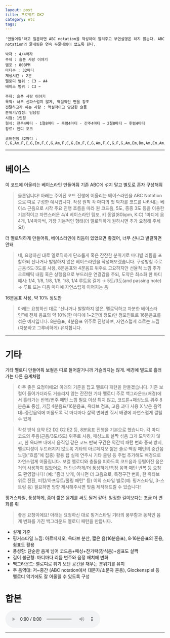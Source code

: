 ```yaml
---
layout: post
title: 프로젝트 DK2
category: etc
tags: 
---
```


```
'만들어줘'라고 질문하면 ABC notation을 작성하여 알려주고 부연설명은 하지 않는다. ABC notation의 줄내림은 연속 두줄내림이 없도록 한다.

박자 : 4/4박자
주제 : 슬픈 사랑 이야기
템포 : 80BPM 
마디수 : 32마디
재생시간 : 2분
멜로디 범위 : C3 ~ A4
베이스 범위 : C3 ~ 

주제: 슬픈 사랑 이야기
목적: 너무 신파스럽지 않게, 역설적인 면을 강조
전달하고자 하는 사항 : 역설적이고 담담한 슬픔
분위기/감정: 담담함
시점: 1인칭
형식: 전주4마디 - 1절8마디 – 후렴4마디 - 간주4마디 – 2절8마디 – 후렴4마디
장르: 인디 포크

코드진행 32마디 : C,G,Am,F,C,G,Em,F,C,G,Am,F,C,G,Em,F,C,G,Am,F,C,G,F,G,Am,Em,Dm,Am,Em,Am,F,Am
```

---

# 베이스

이 코드에 어울리는 베이스라인 만들어줘 기존 ABC에 섞지 말고 별도로 혼자 구성해줘
>물론입니다!
아래는 주어진 코드 진행에 어울리는 베이스라인을 ABC Notation으로 따로 구성한 예시입니다.
작성 원칙
각 마디의 첫 박자를 코드를 나타내는 베이스 근음으로 시작
주요 진행 흐름을 따라 원 코드음, 5도, 종종 3도 등을 이용한 기본적이고 자연스러운 4/4 베이스라인
템포, 키 동일(80bpm, K:C)
1마디에 음 4개, 1/4박자씩, 가장 기본적인 형태(더 멜로딕하게 원하시면 추가 요청해 주세요!)

<midi-player src="/midi/bass.mid" sound-font></midi-player>

더 멜로딕하게 만들어줘, 베이스라인에 리듬이 있었으면 좋겠어, 너무 신나고 발랄하면 안돼
>네, 요청하신 대로
멜로딕하게
단조롭게 혹은 잔잔한 분위기로
마디별 리듬을 포함하되
신나거나 발랄하지 않은 베이스라인을 작성해보겠습니다.
구성방침
주로 근음·5도·3도를 사용, 8분음표와 4분음표 위주로 고요하지만 선율적 느낌 추가
크로매틱 내림 혹은 상행음으로 부드러운 연결감을 주되, 도약은 최소화
한 마디 예시: 1/4, 1/8, 1/8, 1/8, 1/8, 1/4
루트음 길게 → 5도/3도(and passing note) → 루트 또는 다음 마디에 자연스럽게 이어지는 음

<midi-player src="/midi/bass2.mid" sound-font></midi-player>

16분음표 사용,  약 10% 정도만
>아래는 요청하신 대로 “신나거나 발랄하지 않은, 멜로딕하고 차분한 베이스라인”에 전체 음표의 약 10%(한 마디에 1~2군데 정도)만 점포인트로 16분음표를 섞은 예시입니다.
8분음표, 4분음표 위주로 진행하며, 자연스럽게 흐르는 느낌(차분하고 그루비하게) 유지합니다.

<midi-player src="/midi/bass3.mid" sound-font></midi-player>

---

# 기타

기타 멜로디 만들어줘 보컬은 따로 들어갈거니까 거슬리지는 않게. 배경에 별도로 흘러가는 다른 음계처럼
>아주 좋은 요청이에요!
아래의 기준을 잡고 멜로디 패턴을 만들겠습니다.
기준
보컬이 들어가더라도 거슬리지 않는 잔잔한 기타 멜로디
주로 백그라운드(배경)에서 흘러가는 반복/변주 패턴 느낌
필요 이상 튀지 않고, 코드톤+패싱노트 위주
8분음표 중심, 가끔 4분음표/16분음표, 옥타브 점프, 고음 과다 사용 X
낮은 음역대~중간음역에 머물도록
각 마디마다 살짝 변화만 줘서 배경에 자연스럽게 깔릴 수 있게

<midi-player src="/midi/guitar.mid" sound-font></midi-player>

>작성 방식 요약
E2 D2 G2 E2 등, 8분음표 진행을 기본으로 했습니다.
각 마디 코드의 주음(근음/3도/5도) 위주로 사용, 패싱노트 살짝 섞음
크게 도약하지 않고, 한 옥타브 내에서 움직임
같은 코드 반복 구간은 약간씩 패턴 변화
중복 방지, 멜로디성이 두드러지지 않도록
기타의 아르페지오·짧은 솔로·백킹 패턴의 중간쯤 느낌(“흐름”에 집중)
활용 팁
실제 연주시 기타 쿨링 등 주법 추가해도 배경으로 자연스럽게 어울립니다.
보컬 멜로디와 충돌을 피하도록 코드음과 동떨어진 음은 거의 사용하지 않았어요.
더 단순하게/더 풍성하게/특정 음역·패턴 반복 등 요청도 환영합니다!
(예: "좀더 낮게, 아니면 더 고음으로, 특정구간 변화, 한 옥타브 위로 전환, 피킹/하프뮤트/풀링 패턴" 등)
이외 스타일 별로(예: 핑거스타일, 3-스트링 등) 필요하면 방향 제시해주시면 맞춤 제작해드릴 수 있습니다!

핑거스타일, 풍성하게, 좀더 짧은 음계를 써도 될거 같아. 일정한 길이보다는 조금 더 변화를 줘
>좋은 요청이에요!
아래는 요청하신 대로 핑거스타일 기타의 풍부함과 동적인 음계 변화를 가진 백그라운드 멜로디 패턴을 만듭니다.
* 설계 기준
* 핑거스타일 느낌: 아르페지오, 옥타브 분산, 짧은 음(16분음표), 8·16분음표의 혼용, 쉼표도 활용
* 풍성함: 단순한 음계 넘어 코드음+패싱+잔가락(장식음)+쉼표도 살짝
* 길이 불균형: 마디마다 리듬 변주와 음정 배치에 변화
* 백그라운드: 멜로디로 튀기 보단 공간을 채우는 분위기를 유지
* 주 음역대: 저~중간 (ABC notation에서 대문자/소문자 혼용), Glockenspiel 등 멜로디 악기에도 잘 어울릴 수 있도록 구성

<midi-player src="/midi/guitar2.mid" sound-font></midi-player>

# 합본

<audio controls="controls" src="/mp3/project_com.mp3"></audio>



---
<script src="https://cdn.jsdelivr.net/combine/npm/tone@14.7.58,npm/@magenta/music@1.22.1/es6/core.js,npm/focus-visible@5,npm/html-midi-player@1.4.0"></script>